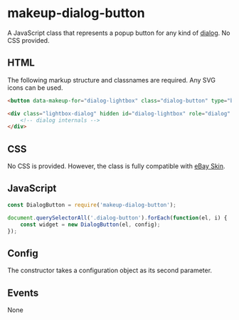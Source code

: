 # makeup-dialog-button

A JavaScript class that represents a popup button for any kind of [dialog](https://ebay.github.io/mindpatterns/disclosure/dialog/index.html). No CSS provided.

## HTML

The following markup structure and classnames are required. Any SVG icons can be used.

```html
<button data-makeup-for="dialog-lightbox" class="dialog-button" type="button">Lightbox</button>

<div class="lightbox-dialog" hidden id="dialog-lightbox" role="dialog" aria-labelledby="dialog-1-title" aria-modal="true" >
    <!-- dialog internals -->
</div>
```

## CSS

No CSS is provided. However, the class is fully compatible with [eBay Skin](https://ebay.github.io/skin/#button).

## JavaScript

```js
const DialogButton = require('makeup-dialog-button');

document.querySelectorAll('.dialog-button').forEach(function(el, i) {
    const widget = new DialogButton(el, config);
});
```

## Config

The constructor takes a configuration object as its second parameter.

## Events

None

